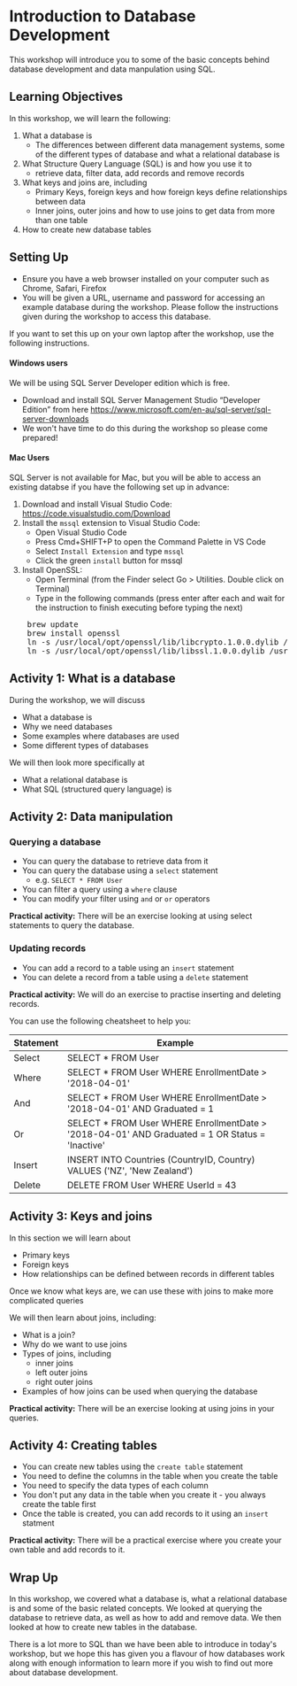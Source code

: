 # Introduction to Database Development

This workshop will introduce you to some of the basic concepts behind database development and data manpulation using SQL.

## Learning Objectives

In this workshop, we will learn the following:

1. What a database is
   - The differences between different data management systems, some of the different types of database and what a relational database is
2. What Structure Query Language (SQL) is and how you use it to
   - retrieve data, filter data, add records and remove records
3. What keys and joins are, including
   - Primary Keys, foreign keys and how foreign keys define relationships between data
   - Inner joins, outer joins and how to use joins to get data from more than one table
4. How to create new database tables

## Setting Up

- Ensure you have a web browser installed on your computer such as Chrome, Safari, Firefox
- You will be given a URL, username and password for accessing an example database during the workshop. Please follow the instructions given during the workshop to access this database.

If you want to set this up on your own laptop after the workshop, use the following instructions.

#### Windows users
We will be using SQL Server Developer edition which is free.
- Download and install SQL Server Management Studio “Developer Edition” from here https://www.microsoft.com/en-au/sql-server/sql-server-downloads
- We won't have time to do this during the workshop so please come prepared!

#### Mac Users
SQL Server is not available for Mac, but you will be able to access an existing databse if you have the following set up in advance:
1. Download and install Visual Studio Code: https://code.visualstudio.com/Download
2. Install the `mssql` extension to Visual Studio Code:
   - Open Visual Studio Code
   - Press Cmd+SHIFT+P to open the Command Palette in VS Code
   - Select `Install Extension` and type `mssql`
   - Click the green `install` button for mssql
3. Install OpenSSL:
   - Open Terminal (from the Finder select Go > Utilities. Double click on Terminal)
   - Type in the following commands (press enter after each and wait for the instruction to finish executing before typing the next)
   <pre>
    brew update
    brew install openssl
    ln -s /usr/local/opt/openssl/lib/libcrypto.1.0.0.dylib /usr/local/lib/
    ln -s /usr/local/opt/openssl/lib/libssl.1.0.0.dylib /usr/local/lib/
   </pre>


## Activity 1: What is a database

During the workshop, we will discuss
- What a database is
- Why we need databases
- Some examples where databases are used
- Some different types of databases

We will then look more specifically at
- What a relational database is
- What SQL (structured query language) is

## Activity 2: Data manipulation
### Querying a database
- You can query the database to retrieve data from it
- You can query the database using a `select` statement
    - e.g. `SELECT * FROM User`
- You can filter a query using a `where` clause
- You can modify your filter using `and` or `or` operators

**Practical activity:** There will be an exercise looking at using select statements to query the database.

### Updating records
- You can add a record to a table using an `insert` statement
- You can delete a record from a table using a `delete` statement

**Practical activity:** We will do an exercise to practise inserting and deleting records. 

You can use the following cheatsheet to help you:

| Statement | Example |
| --------- | ------- |
| Select    | SELECT * FROM User                                                          |
| Where     | SELECT * FROM User WHERE EnrollmentDate > '2018-04-01'                      |
| And       | SELECT * FROM User WHERE EnrollmentDate > '2018-04-01' AND Graduated = 1    |
| Or        | SELECT * FROM User WHERE EnrollmentDate > '2018-04-01' AND Graduated = 1 OR Status = 'Inactive' |
| Insert    | INSERT INTO Countries (CountryID, Country) VALUES ('NZ', 'New Zealand')     |
| Delete    | DELETE FROM User WHERE UserId = 43                                          |

## Activity 3: Keys and joins

In this section we will learn about
- Primary keys
- Foreign keys
- How relationships can be defined between records in different tables

Once we know what keys are, we can use these with joins to make more complicated queries

We will then learn about joins, including:
- What is a join?
- Why do we want to use joins
- Types of joins, including
   - inner joins
   - left outer joins
   - right outer joins
- Examples of how joins can be used when querying the database

**Practical activity:** There will be an exercise looking at using joins in your queries.

## Activity 4: Creating tables

- You can create new tables using the `create table` statement
- You need to define the columns in the table when you create the table
- You need to specify the data types of each column
- You don't put any data in the table when you create it - you always create the table first
- Once the table is created, you can add records to it using an `insert` statment

**Practical activity:** There will be a practical exercise where you create your own table and add records to it.

## Wrap Up
In this workshop, we covered what a database is, what a relational database is and some of the basic related concepts. We looked at querying the database to retrieve data, as well as how to add and remove data. We then looked at how to create new tables in the database.

There is a lot more to SQL than we have been able to introduce in today's workshop, but we hope this has given you a flavour of how databases work along with enough information to learn more if you wish to find out more about database development.
